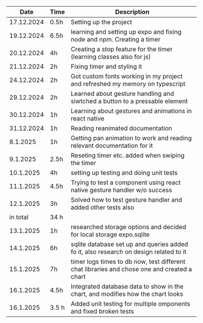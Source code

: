 | Date       | Time  | Description                                                                                 |
| ---------- | ----- | ------------------------------------------------------------------------------------------- |
| 17.12.2024 | 0.5h  | Setting up the project                                                                      |
| 19.12.2024 | 6.5h  | learning and setting up expo and fixing node and npm. Creating a timer                      |
| 20.12.2024 | 4h    | Creating a stop feature for the timer (learning classes also for js)                        |
| 21.12.2024 | 2h    | Fixing timer and styling it                                                                 |
| 24.12.2024 | 2h    | Got custom fonts working in my project and refreshed my memory on typescript                |
| 29.12.2024 | 2h    | Learned about gesture handling and siwtched a button to a pressable element                 |
| 30.12.2024 | 1h    | Learning about gestures and animations in react native                                      |
| 31.12.2024 | 1h    | Reading reanimated documentation                                                            |
| 8.1.2025   | 1h    | Getting pan animation to work and reading relevant documentation for it                     |
| 9.1.2025   | 2.5h  | Reseting timer etc. added when swiping the timer                                            |
| 10.1.2025  | 4h    | setting up testing and doing unit tests                                                     |
| 11.1.2025  | 4.5h  | Trying to test a component using react native gesture handler w/o success                   |
| 12.1.2025  | 3h    | Solved how to test gesture handler and added other tests also                               |
| in total   | 34 h  |                                                                                             |
| 13.1.2025  | 1h    | researched storage options and decided for local storage expo.sqlite                        |
| 14.1.2025  | 6h    | sqlite database set up and queries added fo it, also research on design related to it       |
| 15.1.2025  | 7h    | timer logs times to db now, test different chat libraries and chose one and created a chart |
| 16.1.2025  | 4.5h  | Integrated database data to show in the chart, and modifies how the chart looks             |
| 16.1.2025  | 3.5 h | Added unit testing for multiple omponents and fixed broken tests                            |
